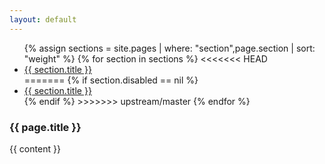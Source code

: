 ```yaml
---
layout: default
---
```

<div class="row">
  <div class="col-2">
    <ul class="nav nav-pills nav-fill flex-column border-right border-left border-bottom">
      {% assign sections = site.pages | where: "section",page.section | sort: "weight" %}
      {% for section in sections %}
<<<<<<< HEAD
        <li class="nav-item ml-0">
          <a class="nav-link border-top rounded-0 {% if section.url == page.url %}active{% endif %}" href="{{ site.baseurl }}{{ section.url }}">{{ section.title }}</a>
        </li>
=======
        {% if section.disabled == nil %}
          <li class="nav-item ml-0">
            <a class="nav-link border-top rounded-0 {% if section.url == page.url %}active{% endif %}" href="{{ site.baseurl }}{{ section.url }}">{{ section.title }}</a>
          </li>
        {% endif %}
>>>>>>> upstream/master
      {% endfor %}
    </ul>
  </div>
  <div class="col-10">
    <h3 class="mt-0">{{ page.title }}</h3>
    {{ content }}
  </div>
</div>
